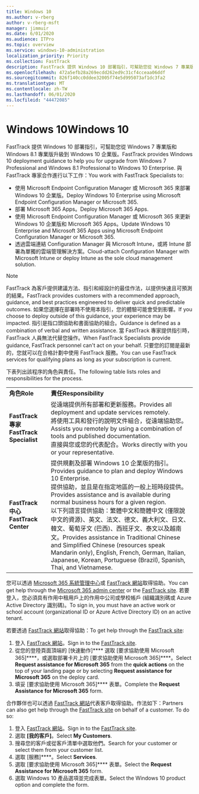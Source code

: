 ```yaml
---
title: Windows 10
ms.author: v-rberg
author: v-rberg-msft
manager: jimmuir
ms.date: 6/01/2020
ms.audience: ITPro
ms.topic: overview
ms.service: windows-10-administration
localization_priority: Priority
ms.collection: FastTrack
description: FastTrack 提供 Windows 10 部署指引，可幫助您從 Windows 7 專業版和 Windows 8.1 專業版升級到 Windows 10 企業版。
ms.openlocfilehash: 472a5efb28a269ecdd262ed9c31cf4cceaa06ddf
ms.sourcegitcommit: 826f140cc0ddee32005f74e5d995073af1dc3fa2
ms.translationtype: MT
ms.contentlocale: zh-TW
ms.lasthandoff: 06/01/2020
ms.locfileid: "44472085"
---
```

# <a name="windows-10"></a><span data-ttu-id="18a89-103">Windows 10</span><span class="sxs-lookup"><span data-stu-id="18a89-103">Windows 10</span></span>

<span data-ttu-id="18a89-104">FastTrack 提供 Windows 10 部署指引，可幫助您從 Windows 7 專業版和 Windows 8.1 專業版升級到 Windows 10 企業版。</span><span class="sxs-lookup"><span data-stu-id="18a89-104">FastTrack provides Windows 10 deployment guidance to help you for upgrade from Windows 7 Professional and Windows 8.1 Professional to Windows 10 Enterprise.</span></span> <span data-ttu-id="18a89-105">與 FastTrack 專家合作進行以下工作：</span><span class="sxs-lookup"><span data-stu-id="18a89-105">You work with FastTrack Specialists to:</span></span>

- <span data-ttu-id="18a89-106">使用 Microsoft Endpoint Configuration Manager 或 Microsoft 365 來部署 Windows 10 企業版。</span><span class="sxs-lookup"><span data-stu-id="18a89-106">Deploy Windows 10 Enterprise using Microsoft Endpoint Configuration Manager or Microsoft 365.</span></span>
- <span data-ttu-id="18a89-107">部署 Microsoft 365 Apps。</span><span class="sxs-lookup"><span data-stu-id="18a89-107">Deploy Microsoft 365 Apps.</span></span> 
- <span data-ttu-id="18a89-108">使用 Microsoft Endpoint Configuration Manager 或 Microsoft 365 來更新 Windows 10 企業版和 Microsoft 365 Apps。</span><span class="sxs-lookup"><span data-stu-id="18a89-108">Update Windows 10 Enterprise and Microsoft 365 Apps using Microsoft Endpoint Configuration Manager or Microsoft 365.</span></span>
- <span data-ttu-id="18a89-109">透過雲端連結 Configuration Manager 與 Microsoft Intune，或將 Intune 部署為單獨的雲端管理解決方案。</span><span class="sxs-lookup"><span data-stu-id="18a89-109">Cloud-attach Configuration Manager with Microsoft Intune or deploy Intune as the sole cloud management solution.</span></span>
  
> [!NOTE]
> <span data-ttu-id="18a89-110">FastTrack 為客戶提供建議方法、指引和經設計的最佳作法，以提供快速且可預測的結果。</span><span class="sxs-lookup"><span data-stu-id="18a89-110">FastTrack provides customers with a recommended approach, guidance, and best practices engineered to deliver quick and predictable outcomes.</span></span> <span data-ttu-id="18a89-111">如果您選擇在部署時不使用本指引，您的體驗可能會受到影響。</span><span class="sxs-lookup"><span data-stu-id="18a89-111">If you choose to deploy outside of this guidance, your experience may be impacted.</span></span> <span data-ttu-id="18a89-112">指引是指口頭協助和書面協助的組合。</span><span class="sxs-lookup"><span data-stu-id="18a89-112">Guidance is defined as a combination of verbal and written assistance.</span></span> <span data-ttu-id="18a89-113">當 FastTrack 專家提供指引時，FastTrack 人員無法代替您操作。</span><span class="sxs-lookup"><span data-stu-id="18a89-113">When FastTrack Specialists provide guidance, FastTrack personnel can't act on your behalf.</span></span> <span data-ttu-id="18a89-114">只要您的訂閱是最新的，您就可以在合格計劃中使用 FastTrack 服務。</span><span class="sxs-lookup"><span data-stu-id="18a89-114">You can use FastTrack services for qualifying plans as long as your subscription is current.</span></span>  
    
<span data-ttu-id="18a89-115">下表列出該程序的角色與責任。</span><span class="sxs-lookup"><span data-stu-id="18a89-115">The following table lists roles and responsibilities for the process.</span></span>

|||
|:-----|:-----|
|<span data-ttu-id="18a89-116">**角色**</span><span class="sxs-lookup"><span data-stu-id="18a89-116">**Role**</span></span> <br/> |<span data-ttu-id="18a89-117">**責任**</span><span class="sxs-lookup"><span data-stu-id="18a89-117">**Responsibility**</span></span> <br/> |
|<span data-ttu-id="18a89-118">**FastTrack 專家**</span><span class="sxs-lookup"><span data-stu-id="18a89-118">**FastTrack Specialist**</span></span> <br/> |<span data-ttu-id="18a89-119">從遠端提供所有部署和更新服務。</span><span class="sxs-lookup"><span data-stu-id="18a89-119">Provides all deployment and update services remotely.</span></span>  <br/> <span data-ttu-id="18a89-120">將使用工具和發行的說明文件組合，從遠端協助您。</span><span class="sxs-lookup"><span data-stu-id="18a89-120">Assists you remotely by using a combination of tools and published documentation.</span></span> <br/> <span data-ttu-id="18a89-121">直接與您或您的代表配合。</span><span class="sxs-lookup"><span data-stu-id="18a89-121">Works directly with you or your representative.</span></span>|
|<span data-ttu-id="18a89-122">**FastTrack 中心**</span><span class="sxs-lookup"><span data-stu-id="18a89-122">**FastTrack Center**</span></span>  <br/> |<span data-ttu-id="18a89-123">提供規劃及部署 Windows 10 企業版的指引。</span><span class="sxs-lookup"><span data-stu-id="18a89-123">Provides guidance to plan and deploy Windows 10 Enterprise.</span></span>   <br/> <span data-ttu-id="18a89-124">提供協助，並且是在指定地區的一般上班時段提供。</span><span class="sxs-lookup"><span data-stu-id="18a89-124">Provides assistance and is available during normal business hours for a given region.</span></span> <br/> <span data-ttu-id="18a89-125">以下列語言提供協助：繁體中文和簡體中文 (僅限說中文的資源)、英文、法文、德文、義大利文、日文、韓文、葡萄牙文 (巴西)、西班牙文、泰文以及越南文。</span><span class="sxs-lookup"><span data-stu-id="18a89-125">Provides assistance in Traditional Chinese and Simplified Chinese (resources speak Mandarin only), English, French, German, Italian, Japanese, Korean, Portuguese (Brazil), Spanish, Thai, and Vietnamese.</span></span>|
 
<span data-ttu-id="18a89-126">您可以透過 [Microsoft 365 系統管理中心](https://go.microsoft.com/fwlink/?linkid=2032704)或 [FastTrack 網站](https://go.microsoft.com/fwlink/?linkid=780698)取得協助。</span><span class="sxs-lookup"><span data-stu-id="18a89-126">You can get help through the [Microsoft 365 admin center](https://go.microsoft.com/fwlink/?linkid=2032704) or the [FastTrack site](https://go.microsoft.com/fwlink/?linkid=780698).</span></span> <span data-ttu-id="18a89-127">若要登入，您必須具有作用中租用戶上的作用中公司或學校帳戶 (組織識別碼或 Azure Active Directory 識別碼)。</span><span class="sxs-lookup"><span data-stu-id="18a89-127">To sign in, you must have an active work or school account (organizational ID or Azure Active Directory ID) on an active tenant.</span></span> 

<span data-ttu-id="18a89-128">若要透過 [FastTrack 網站](https://go.microsoft.com/fwlink/?linkid=780698)取得協助：</span><span class="sxs-lookup"><span data-stu-id="18a89-128">To get help through the [FastTrack site](https://go.microsoft.com/fwlink/?linkid=780698):</span></span> 
1.    <span data-ttu-id="18a89-129">登入 [FastTrack 網站](https://go.microsoft.com/fwlink/?linkid=780698)。</span><span class="sxs-lookup"><span data-stu-id="18a89-129">Sign in to the [FastTrack site](https://go.microsoft.com/fwlink/?linkid=780698).</span></span> 
2.    <span data-ttu-id="18a89-130">從您的登陸頁面頂端的 [快速動作]\*\*\*\* 選取 [要求協助使用 Microsoft 365]\*\*\*\*，或選取部署卡片上的 [要求協助使用 Microsoft 365]\*\*\*\*。</span><span class="sxs-lookup"><span data-stu-id="18a89-130">Select **Request assistance for Microsoft 365** from the **quick actions** on the top of your landing page or by selecting **Request assistance for Microsoft 365** on the deploy card.</span></span>
3.    <span data-ttu-id="18a89-131">填妥 [要求協助使用 Microsoft 365]\*\*\*\* 表單。</span><span class="sxs-lookup"><span data-stu-id="18a89-131">Complete the **Request Assistance for Microsoft 365** form.</span></span>
  
<span data-ttu-id="18a89-p104">合作夥伴也可以透過 [FastTrack 網站](https://go.microsoft.com/fwlink/?linkid=780698)代表客戶取得協助。作法如下：</span><span class="sxs-lookup"><span data-stu-id="18a89-p104">Partners can also get help through the [FastTrack site](https://go.microsoft.com/fwlink/?linkid=780698) on behalf of a customer. To do so:</span></span>
1.    <span data-ttu-id="18a89-134">登入 [FastTrack 網站](https://go.microsoft.com/fwlink/?linkid=780698)。</span><span class="sxs-lookup"><span data-stu-id="18a89-134">Sign in to the [FastTrack site](https://go.microsoft.com/fwlink/?linkid=780698).</span></span> 
2.    <span data-ttu-id="18a89-135">選取 **[我的客戶]**。</span><span class="sxs-lookup"><span data-stu-id="18a89-135">Select **My Customers**.</span></span>
3.    <span data-ttu-id="18a89-136">搜尋您的客戶或從客戶清單中選取他們。</span><span class="sxs-lookup"><span data-stu-id="18a89-136">Search for your customer or select them from your customer list.</span></span>
4.    <span data-ttu-id="18a89-137">選取 [服務]\*\*\*\*。</span><span class="sxs-lookup"><span data-stu-id="18a89-137">Select **Services**.</span></span>
5.    <span data-ttu-id="18a89-138">選取 [要求協助使用 Microsoft 365]\*\*\*\* 表單。</span><span class="sxs-lookup"><span data-stu-id="18a89-138">Select the **Request Assistance for Microsoft 365** form.</span></span>
6.    <span data-ttu-id="18a89-139">選取 Windows 10 產品選項並完成表單。</span><span class="sxs-lookup"><span data-stu-id="18a89-139">Select the Windows 10 product option and complete the form.</span></span>
 
